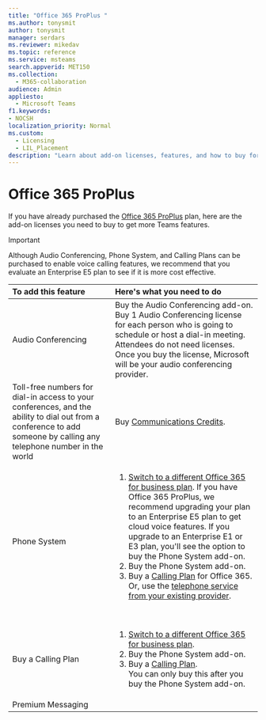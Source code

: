 ```yaml
---
title: "Office 365 ProPlus "
ms.author: tonysmit
author: tonysmit
manager: serdars
ms.reviewer: mikedav
ms.topic: reference
ms.service: msteams
search.appverid: MET150
ms.collection: 
  - M365-collaboration
audience: Admin
appliesto: 
  - Microsoft Teams
f1.keywords:
- NOCSH
localization_priority: Normal
ms.custom: 
  - Licensing
  - LIL_Placement
description: "Learn about add-on licenses, features, and how to buy for Office 365 ProPlus."
---
```


# Office 365 ProPlus

If you have already purchased the [Office 365 ProPlus](https://products.office.com/en/business/office-365-proplus-business-software) plan, here are the add-on licenses you need to buy to get more Teams features.

> [!IMPORTANT]
> Although Audio Conferencing, Phone System, and Calling Plans can be purchased to enable voice calling features, we recommend that you evaluate an Enterprise E5 plan to see if it is more cost effective.


|To add this feature |Here's what you need to do |
|:---------------------------|:--------------------------------|
|Audio Conferencing <br/> |Buy the Audio Conferencing add-on. <br/>Buy 1 Audio Conferencing license for each person who is going to schedule or host a dial-in meeting. Attendees do not need licenses. <br/>Once you buy the license, Microsoft will be your audio conferencing provider. |
|Toll-free numbers for dial-in access to your conferences, and the ability to dial out from a conference to add someone by calling any telephone number in the world <br/> |Buy [Communications Credits](../set-up-communications-credits-for-your-organization.md).|
|Phone System <br/> |<ol><li>[Switch to a different Office 365 for business plan](https://support.office.com/article/73318661-8f33-478b-bcc7-fb8d69dbb22a). If you have Office 365 ProPlus, we recommend upgrading your plan to an Enterprise E5 plan to get cloud voice features. If you upgrade to an Enterprise E1 or E3 plan, you'll see the option to buy the Phone System add-on. <br/></li><li>Buy the Phone System add-on. <br/></li><li>Buy a [Calling Plan](../calling-plans-for-office-365.md) for Office 365. <br/>Or, use the [telephone service from your existing provider](microsoft-teams-add-on-licensing.md#bkmk_existing).</li></ol>  <br/> |
|Buy a Calling Plan <br/> |<ol><li>[Switch to a different Office 365 for business plan](https://support.office.com/article/73318661-8f33-478b-bcc7-fb8d69dbb22a). <br/></li><li>Buy the Phone System add-on.</li><li>Buy a [Calling Plan](../calling-plans-for-office-365.md).<br/> You can only buy this after you buy the Phone System add-on. <br/> |
|Premium Messaging <br/> |<br/> |

